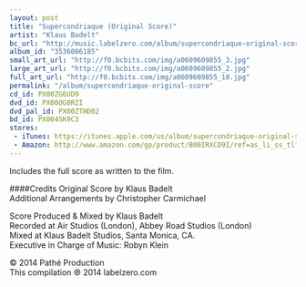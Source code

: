 ```yaml
---
layout: post
title: "Supercondriaque (Original Score)"
artist: "Klaus Badelt"
bc_url: "http://music.labelzero.com/album/supercondriaque-original-score"
album_id: "3536086185"
small_art_url: "http://f0.bcbits.com/img/a0609609855_3.jpg"
large_art_url: "http://f0.bcbits.com/img/a0609609855_2.jpg"
full_art_url: "http://f0.bcbits.com/img/a0609609855_10.jpg"
permalink: "/album/supercondriaque-original-score"
cd_id: PX00ZG6UD9
dvd_id: PX00OG0RZI
dvd_pal_id: PX00ZTHD02
bd_id: PX004SK9C3
stores:
 - iTunes: https://itunes.apple.com/us/album/supercondriaque-original-score/id830778910?uo=4&at=11lmv4
 - Amazon: http://www.amazon.com/gp/product/B00IRXCD9I/ref=as_li_ss_tl?ie=UTF8&camp=1789&creative=390957&creativeASIN=B00IRXCD9I&linkCode=as2&tag=labelzerocom-20
---
```

Includes the full score as written to the film.

####Credits
Original Score by Klaus Badelt  
Additional Arrangements by Christopher Carmichael  
  
Score Produced & Mixed by Klaus Badelt  
Recorded at Air Studios (London), Abbey Road Studios (London)   
Mixed at Klaus Badelt Studios, Santa Monica, CA.  
Executive in Charge of Music: Robyn Klein

© 2014 Path&eacute; Production  
This compilation &#x2117; 2014 labelzero.com

